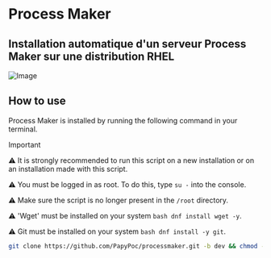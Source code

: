 # Process Maker

## Installation automatique d'un serveur Process Maker sur une distribution RHEL

 ![Image](https://www.processmaker.com/wp-content/uploads/2024/07/processmaker-business-process-automation-platform.webp)

## How to use

Process Maker is installed by running the following command in your terminal.

>[!IMPORTANT]
>⚠️ It is strongly recommended to run this script on a new installation or on an installation made with this script.
>
>⚠️ You must be logged in as root. To do this, type ```su -``` into the console.
>
>⚠️ Make sure the script is no longer present in the ``/root`` directory.
>
>⚠️ 'Wget' must be installed on your system ```bash dnf install wget -y```.
>
>⚠️ Git must be installed on your system  ```bash dnf install -y git```.

```bash
git clone https://github.com/PapyPoc/processmaker.git -b dev && chmod -R +x processmaker && ./processmaker/install
```
